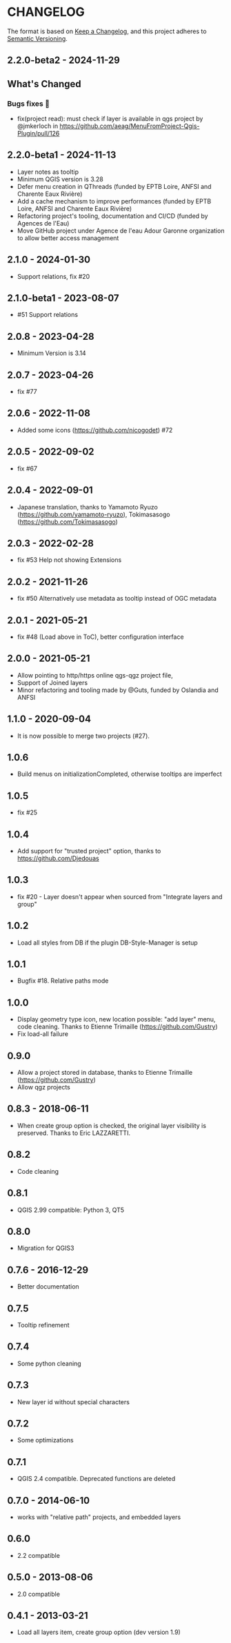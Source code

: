 # CHANGELOG

The format is based on [Keep a Changelog](https://keepachangelog.com/), and this project adheres to [Semantic Versioning](https://semver.org/).

<!--

Unreleased

## X.y.z - YYYY-DD-mm

-->

## 2.2.0-beta2 - 2024-11-29

## What's Changed

### Bugs fixes 🐛

* fix(project read): must check if layer is available in qgs project by @jmkerloch in https://github.com/aeag/MenuFromProject-Qgis-Plugin/pull/126

## 2.2.0-beta1 - 2024-11-13

- Layer notes as tooltip
- Minimum QGIS version is 3.28
- Defer menu creation in QThreads (funded by EPTB Loire, ANFSI and Charente Eaux Rivière)
- Add a cache mechanism to improve performances (funded by EPTB Loire, ANFSI and Charente Eaux Rivière)
- Refactoring project's tooling, documentation and CI/CD (funded by Agences de l'Eau)
- Move GitHub project under Agence de l'eau Adour Garonne organization to allow better access management

## 2.1.0 - 2024-01-30

- Support relations, fix #20

## 2.1.0-beta1 - 2023-08-07

- #51 Support relations

## 2.0.8 - 2023-04-28

- Minimum Version is 3.14

## 2.0.7 - 2023-04-26

- fix #77

## 2.0.6 - 2022-11-08

- Added some icons (<https://github.com/nicogodet>) #72

## 2.0.5 - 2022-09-02

- fix #67

## 2.0.4 - 2022-09-01

- Japanese translation, thanks to Yamamoto Ryuzo (<https://github.com/yamamoto-ryuzo>), Tokimasasogo (<https://github.com/Tokimasasogo>)

## 2.0.3 - 2022-02-28

- fix #53 Help not showing Extensions

## 2.0.2 - 2021-11-26

- fix #50 Alternatively use metadata as tooltip instead of OGC metadata

## 2.0.1 - 2021-05-21

- fix #48 (Load above in ToC), better configuration interface

## 2.0.0 - 2021-05-21

- Allow pointing to http/https online qgs-qgz project file,
- Support of Joined layers
- Minor refactoring and tooling made by @Guts, funded by Oslandia and ANFSI

## 1.1.0 - 2020-09-04

- It is now possible to merge two projects (#27).

## 1.0.6

- Build menus on initializationCompleted, otherwise tooltips are imperfect

## 1.0.5

- fix #25

## 1.0.4

- Add support for "trusted project" option, thanks to <https://github.com/Djedouas>

## 1.0.3

- fix #20 - Layer doesn't appear when sourced from "Integrate layers and group"

## 1.0.2

- Load all styles from DB if the plugin DB-Style-Manager is setup

## 1.0.1

- Bugfix #18. Relative paths mode

## 1.0.0

- Display geometry type icon, new location possible: "add layer" menu, code cleaning. Thanks to Etienne Trimaille (<https://github.com/Gustry>)
- Fix load-all failure

## 0.9.0

- Allow a project stored in database, thanks to Etienne Trimaille (<https://github.com/Gustry>)
- Allow qgz projects

## 0.8.3 - 2018-06-11

- When create group option is checked, the original layer visibility is preserved. Thanks to Eric LAZZARETTI.

## 0.8.2

- Code cleaning

## 0.8.1

- QGIS 2.99 compatible: Python 3, QT5

## 0.8.0

- Migration for QGIS3

## 0.7.6 - 2016-12-29

- Better documentation

## 0.7.5

- Tooltip refinement

## 0.7.4

- Some python cleaning

## 0.7.3

- New layer id without special characters

## 0.7.2

- Some optimizations

## 0.7.1

- QGIS 2.4 compatible. Deprecated functions are deleted

## 0.7.0 - 2014-06-10

- works with "relative path" projects, and embedded layers

## 0.6.0

- 2.2 compatible

## 0.5.0 - 2013-08-06

- 2.0 compatible

## 0.4.1 - 2013-03-21

- Load all layers item, create group option (dev version 1.9)
